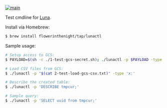 [![main](https://github.com/flowerinthenight/lunactl/actions/workflows/main.yml/badge.svg)](https://github.com/flowerinthenight/lunactl/actions/workflows/main.yml)

Test cmdline for [Luna](https://github.com/flowerinthenight/luna/).

Install via Homebrew:

```sh
$ brew install flowerinthenight/tap/lunactl
```

Sample usage:

```sh
# Setup access to GCS:
$ PAYLOAD=$(sh -c ./1-test-gcs-secret.sh); ./lunactl -p $PAYLOAD -type 'x:'

# Load CSV files from GCS:
$ ./lunactl -p "$(cat 2-test-load-gcs-csv.txt)" -type 'x:'

# Describe the created table:
$ ./lunactl -p 'DESCRIBE tmpcur;'

# Sample query:
$ ./lunactl -p 'SELECT uuid from tmpcur;'
```
